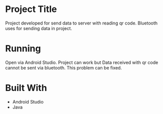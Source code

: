 # Project Title
 Project developed for send data to server with reading qr code. Bluetooth uses for sending data in project. 

# Running
 Open via Android Studio. 
 Project can work but Data received with qr code cannot be sent via bluetooth. This problem can be fixed. 
 
 # Built With
 - Android Studio
 - Java
